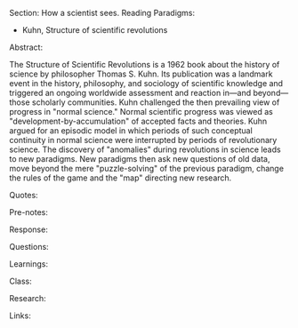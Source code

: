 Section: How a scientist sees. Reading Paradigms:

- Kuhn, Structure of scientific revolutions

Abstract:

The Structure of Scientific Revolutions is a 1962 book about the history of science by philosopher Thomas S. Kuhn. Its publication was a landmark event in the history, philosophy, and sociology of scientific knowledge and triggered an ongoing worldwide assessment and reaction in—and beyond—those scholarly communities. Kuhn challenged the then prevailing view of progress in "normal science." Normal scientific progress was viewed as "development-by-accumulation" of accepted facts and theories. Kuhn argued for an episodic model in which periods of such conceptual continuity in normal science were interrupted by periods of revolutionary science. The discovery of "anomalies" during revolutions in science leads to new paradigms. New paradigms then ask new questions of old data, move beyond the mere "puzzle-solving" of the previous paradigm, change the rules of the game and the "map" directing new research.

Quotes:

Pre-notes:

Response:

Questions:

Learnings:

Class:

Research:

Links:
